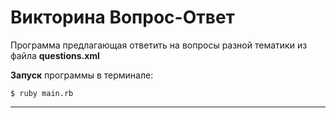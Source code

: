 # Викторина Вопрос-Ответ

Программа предлагающая ответить на вопросы разной тематики из файла **questions.xml**

**Запуск** программы в терминале:

    $ ruby main.rb
    
***
